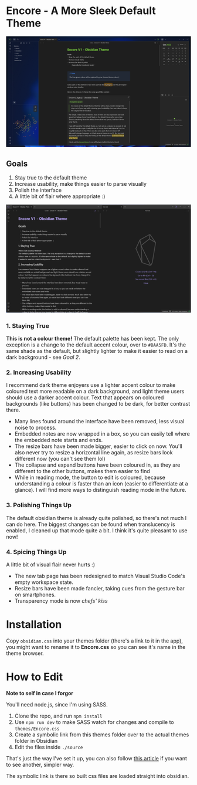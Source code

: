 # Encore - A More Sleek Default Theme

![Promo image](images/promo-image.png)

## Goals
1. Stay true to the default theme
2. Increase usability, make things easier to parse visually
3. Polish the interface
4. A little bit of flair where appropriate :)

![Preview image](images/preview-2.png)

### 1. Staying True
**This is not a colour theme!**
The default palette has been kept. The only exception is a change to the default accent colour, over to `#BAA5FD`. It's the same shade as the default, but slightly lighter to make it easier to read on a dark background - see _Goal 2_.

### 2. Increasing Usability
I recommend dark theme enjoyers use a lighter accent colour to make coloured text more readable on a dark background, and light theme users should use a darker accent colour. Text that appears on coloured backgrounds (like buttons) has been changed to be dark, for better contrast there.
- Many lines found around the interface have been removed, less visual noise to process.
- Embedded notes are now wrapped in a box, so you can easily tell where the embedded note starts and ends.
- The resize bars have been made bigger, easier to click on now. You'll also never try to resize a horizontal line again, as resize bars look different now (you can't see them lol)
- The collapse and expand buttons have been coloured in, as they are different to the other buttons, makes them easier to find
- While in reading mode, the button to edit is coloured, because understanding a colour is faster than an icon (easier to differentiate at a glance). I will find more ways to distinguish reading mode in the future.

### 3. Polishing Things Up
The default obsidian theme is already quite polished, so there's not much I can do here. The biggest changes can be found when translucency is enabled, I cleaned up that mode quite a bit. I think it's quite pleasant to use now!

### 4. Spicing Things Up
A little bit of visual flair never hurts :)
- The new tab page has been redesigned to match Visual Studio Code's empty workspace  state.
- Resize bars have been made fancier, taking cues from the gesture bar on smartphones.
- Transparency mode is now *chefs' kiss*


# Installation
Copy `obsidian.css` into your themes folder (there's a link to it in the app), you might want to rename it to **Encore.css** so you can see it's name in the theme browser.

# How to Edit
**Note to self in case I forgor**

You'll need node.js, since I'm using SASS.

1. Clone the repo, and run `npm install`
2. Use `npm run dev` to make SASS watch for changes and compile to `themes/Encore.css`
3. Create a symbolic link from this themes folder over to the actual themes folder in Obsidian
4. Edit the files inside `./source`

That's just the way I've set it up, you can also follow [this article](https://publish.obsidian.md/hub/04+-+Guides%2C+Workflows%2C+%26+Courses/Guides/Want+some+Sass+with+your+obsidian+theme%E2%80%BD+here's+How+and+Why) if you want to see another, simpler way.

The symbolic link is there so built css files are loaded straight into obsidian.